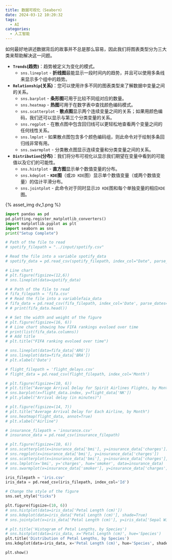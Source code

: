 ```yaml
---
title: 数据可视化（Seaborn）
date: 2024-03-12 10:20:32
tags:
  - AI
categories:
  - 人工智能
---
```


如何最好地讲述数据背后的故事并不总是那么容易，因此我们将图表类型分为三大类来帮助解决这一问题。
<!-- more -->

- **`Trends`(趋势)**：趋势被定义为变化的模式。
    - `sns.lineplot` - **折线图**最能显示一段时间内的趋势，并且可以使用多条线来显示多个组中的趋势。
- **`Relationship`(关系)**：您可以使用许多不同的图表类型来了解数据中变量之间的关系。
    - `sns.barplot` - **条形图**可用于比较不同组对应的数量。
    - `sns.heatmap` - **热图**可用于在数字表中查找颜色编码模式。
    - `sns.scatterplot` - **散点图**显示两个连续变量之间的关系；如果用颜色编码，我们还可以显示与第三个分类变量的关系。
    - `sns.regplot` - 在散点图中包含回归线可以更轻松地查看两个变量之间的任何线性关系。
    - `sns.lmplot` - 如果散点图包含多个颜色编码组，则此命令对于绘制多条回归线非常有用。
    - `sns.swarmplot` - 分类散点图显示连续变量和分类变量之间的关系。
- **`Distribution`(分布)**：我们将分布可视化以显示我们期望在变量中看到的可能值以及它们的可能性。
    - `sns.histplot` - **直方图**显示单个数值变量的分布。
    - `sns.kdeplot` - **`KDE`图**（或`2D KDE`图）显示单个数值变量（或两个数值变量）的估计平滑分布。
    - `sns.jointplot` - 此命令对于同时显示`2D KDE`图和每个单独变量的相应`KDE`图。

{% asset_img dv_1.png %}

```python
import pandas as pd
pd.plotting.register_matplotlib_converters()
import matplotlib.pyplot as plt
import seaborn as sns
print("Setup Complete")

# Path of the file to read
# spotify_filepath = "../input/spotify.csv"

# Read the file into a variable spotify_data
# spotify_data = pd.read_csv(spotify_filepath, index_col="Date", parse_dates=True)

# Line chart 
# plt.figure(figsize=(12,6))
# sns.lineplot(data=spotify_data)

# # Path of the file to read
# fifa_filepath = 'fifa.csv'
# # Read the file into a variablefaia_data
# fifa_data = pd.read_csv(fifa_filepath, index_col='Date', parse_dates=True)
# # print(fifa_data.head())

# # Set the width and weight of the figure
# plt.figure(figsize=(16, 6))
# # Line chart showing how FIFA rankings evoloed over time
# print(list(fifa_data.columns))
# # Add title
# plt.title("FIFA ranking evoloed over time")

# sns.lineplot(data=fifa_data['ARG'])
# sns.lineplot(data=fifa_data['BRA'])
# plt.xlabel('Date')

# flight_filepath = 'flight_delays.csv'
# flight_data = pd.read_csv(flight_filepath, index_col='Month')

# plt.figure(figsize=(10, 6))
# plt.title("Average Arrival Delay for Spirit Airlines Flights, by Month")
# sns.barplot(x=flight_data.index, y=flight_data['NK'])
# plt.ylabel("Arrival delay (in minutes)")

# plt.figure(figsize=(14, 7))
# plt.title("Average Arrival Delay for Each Airline, by Month")
# sns.heatmap(flight_data, annot=True)
# plt.xlabel("Airline")

# insurance_filepath = 'insurance.csv'
# insurance_data = pd.read_csv(insurance_filepath)

# plt.figure(figsize=(10, 6))
# sns.scatterplot(x=insurance_data['bmi'], y=insurance_data['charges'])
# sns.regplot(x=insurance_data['bmi'], y=insurance_data['charges'])
# sns.scatterplot(x=insurance_data['bmi'], y=insurance_data['charges'], hue=insurance_data['smoker'])
# sns.lmplot(x='bmi', y='charges', hue='smoker', data=insurance_data)
# sns.swarmplot(x=insurance_data['smoker'], y=insurance_data['charges'])

iris_filepath = 'iris.csv'
iris_data = pd.read_csv(iris_filepath, index_col='Id')

# Change the style of the figure
sns.set_style("ticks")

plt.figure(figsize=(10, 6))
# sns.histplot(data=iris_data['Petal Length (cm)'])
# sns.kdeplot(data=iris_data['Petal Length (cm)'], shade=True)
# sns.jointplot(x=iris_data['Petal Length (cm)'], y=iris_data['Sepal Width (cm)'], kind='kde')

# plt.title('Histogram of Petal Lengths, by Species')
# sns.histplot(data=iris_data, x='Petal Length (cm)', hue='Species')
plt.title('Distribution of Petal Lengths, by Species')
sns.kdeplot(data=iris_data, x='Petal Length (cm)', hue='Species', shade=True)

plt.show()
```
